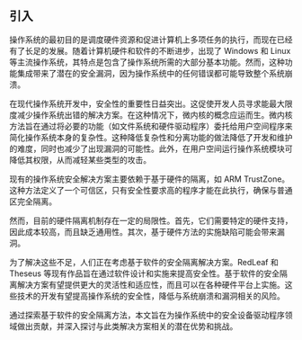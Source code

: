 ## 引入
操作系统的最初目的是调度硬件资源和促进计算机上多项任务的执行，而现在已经有了长足的发展。随着计算机硬件和软件的不断进步，出现了 Windows 和 Linux 等主流操作系统，其特点是包含了操作系统所需的大部分基本功能。然而，这种功能集成带来了潜在的安全漏洞，因为操作系统中的任何错误都可能导致整个系统崩溃。

在现代操作系统开发中，安全性的重要性日益突出。这促使开发人员寻求能最大限度减少操作系统出错的解决方案。在这种情况下，微内核的概念应运而生。微内核方法旨在通过将必要的功能（如文件系统和硬件驱动程序）委托给用户空间程序来简化操作系统本身的复杂性。这种降低复杂性和分离功能的做法降低了开发和维护的难度，同时也减少了出现漏洞的可能性。此外，在用户空间运行操作系统模块可降低其权限，从而减轻某些类型的攻击。

现有的操作系统安全解决方案主要依赖于基于硬件的隔离，如 ARM TrustZone。这种方法定义了一个可信区，只有安全性要求高的程序才能在此执行，确保与普通区完全隔离。

然而，目前的硬件隔离机制存在一定的局限性。首先，它们需要特定的硬件支持，因此成本较高，而且缺乏通用性。其次，基于硬件方法的实施缺陷可能会带来漏洞。

为了解决这些不足，人们正在考虑基于软件的安全隔离解决方案。RedLeaf 和 Theseus 等现有作品旨在通过软件设计和实施来提高安全性。基于软件的安全隔离解决方案有望提供更大的灵活性和适应性，而且可以在各种硬件平台上实施。这些技术的开发有望提高操作系统的安全性，降低与系统崩溃和漏洞相关的风险。

通过探索基于软件的安全隔离方法，本文旨在为操作系统中的安全设备驱动程序领域做出贡献，并深入探讨与此类解决方案相关的潜在优势和挑战。
